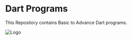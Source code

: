# Dart Programs

This Repository contains Basic to Advance Dart programs.


![Logo](https://th.bing.com/th/id/OIP.XI8Itf5V4Suq5vxU5Gw0OgHaFj?w=231&h=180&c=7&r=0&o=5&dpr=1.3&pid=1.7)
